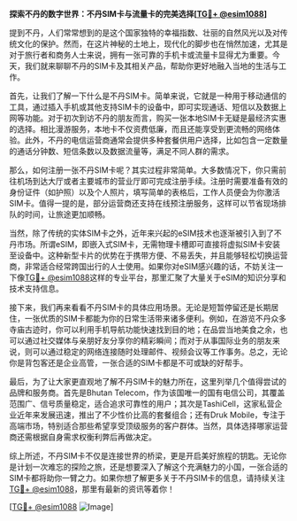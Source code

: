 **探索不丹的数字世界：不丹SIM卡与流量卡的完美选择[[TG💪+ @esim1088](https://t.me/s/esim1088)]**

提到不丹，人们常常想到的是这个国家独特的幸福指数、壮丽的自然风光以及对传统文化的保护。然而，在这片神秘的土地上，现代化的脚步也在悄然加速，尤其是对于旅行者和商务人士来说，拥有一张可靠的手机卡或流量卡显得尤为重要。今天，我们就来聊聊不丹的SIM卡及其相关产品，帮助你更好地融入当地的生活与工作。

首先，让我们了解一下什么是不丹SIM卡。简单来说，它就是一种用于移动通信的工具，通过插入手机或其他支持SIM卡的设备中，即可实现通话、短信以及数据上网等功能。对于初次到访不丹的朋友而言，购买一张本地SIM卡无疑是最经济实惠的选择。相比漫游服务，本地卡不仅资费低廉，而且还能享受到更流畅的网络体验。此外，不丹的电信运营商通常会提供多种套餐供用户选择，比如包含一定数量的通话分钟数、短信条数以及数据流量等，满足不同人群的需求。

那么，如何注册一张不丹SIM卡呢？其实过程非常简单。大多数情况下，你只需前往机场到达大厅或者主要城市的营业厅即可完成注册手续。注册时需要准备有效的身份证件（如护照）以及个人照片，填写简单的表格后，工作人员便会为你激活SIM卡。值得一提的是，部分运营商还支持在线预注册服务，这样可以节省现场排队的时间，让旅途更加顺畅。

当然，除了传统的实体SIM卡之外，近年来兴起的eSIM技术也逐渐被引入到了不丹市场。所谓eSIM，即嵌入式SIM卡，无需物理卡槽即可直接将虚拟SIM卡安装至设备中。这种新型卡片的优势在于携带方便、不易丢失，并且能够轻松切换运营商，非常适合经常跨国出行的人士使用。如果你对eSIM感兴趣的话，不妨关注一下像[TG💪+ @esim1088](https://t.me/s/esim1088)这样的专业平台，那里汇聚了大量关于eSIM的知识分享和技术支持信息。

接下来，我们再来看看不丹SIM卡的具体应用场景。无论是短暂停留还是长期居住，一张优质的SIM卡都能为你的日常生活带来诸多便利。例如，在游览不丹众多寺庙古迹时，你可以利用手机导航功能快速找到目的地；在品尝当地美食之余，也可以通过社交媒体与亲朋好友分享你的精彩瞬间；而对于从事国际业务的朋友来说，则可以通过稳定的网络连接随时处理邮件、视频会议等工作事务。总之，无论你是背包客还是企业高管，一张合适的SIM卡都是不可或缺的好帮手。

最后，为了让大家更直观地了解不丹SIM卡的魅力所在，这里列举几个值得尝试的品牌和服务商。首先是Bhutan Telecom，作为该国唯一的国有电信公司，其覆盖范围广、信号质量稳定，适合追求可靠性的用户；其次是TashiCell，这家私营企业近年来发展迅速，推出了不少性价比高的套餐组合；还有Druk Mobile，专注于高端市场，特别适合那些希望享受顶级服务的客户群体。当然，具体选择哪家运营商还需根据自身需求权衡利弊后再做决定。

综上所述，不丹SIM卡不仅是连接世界的桥梁，更是开启美好旅程的钥匙。无论你是计划一次难忘的探险之旅，还是想要深入了解这个充满魅力的小国，一张合适的SIM卡都将助你一臂之力。如果你想了解更多关于不丹SIM卡的信息，请持续关注[TG💪+ @esim1088](https://t.me/s/esim1088)，那里有最新的资讯等着你！

[[TG💪+ @esim1088](https://t.me/s/esim1088) ![Image](https://i.postimg.cc/4NQfJmqS/Snipaste-2025-05-13-00-14-12.png)]